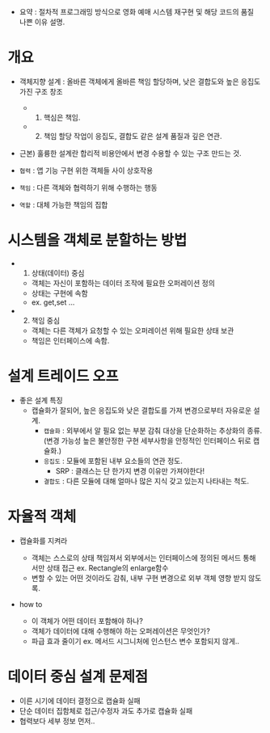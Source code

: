 * 요약 : 절차적 프로그래밍 방식으로 영화 예매 시스템 재구현 및 해당 코드의 품질 나쁜 이유 설명.

# 개요
* 객체지향 설계 : 올바른 객체에게 올바른 책임 할당하며, 낮은 결합도와 높은 응집도 가진 구조 창조
	* 1. 핵심은 책임.
	* 2. 책임 할당 작업이 응집도, 결합도 같은 설계 품질과 깊은 연관.
* 근본) 훌륭한 설계란 합리적 비용안에서 변경 수용할 수 있는 구조 만드는 것.

* `협력` : 앱 기능 구현 위한 객체들 사이 상호작용
* `책임` : 다른 객체와 협력하기 위해 수행하는 행동
* `역할` : 대체 가능한 책임의 집합

# 시스템을 객체로 분할하는 방법
* 1. 상태(데이터) 중심 
	* 객체는 자신이 포함하는 데이터 조작에 필요한 오퍼레이션 정의
	* 상태는 구현에 속함
	* ex. get,set ...
* 2. 책임 중심
	* 객체는 다른 객체가 요청할 수 있는 오퍼레이션 위해 필요한 상태 보관
	* 책임은 인터페이스에 속함.

# 설계 트레이드 오프
* 좋은 설계 특징
	* 캡슐화가 잘되어, 높은 응집도와 낮은 결합도를 가져 변경으로부터 자유로운 설계.
		* `캡슐화` : 외부에서 알 필요 없는 부분 감춰 대상을 단순화하는 추상화의 종류. (변경 가능성 높은 불안정한 구현 세부사항을 안정적인 인터페이스 뒤로 캡슐화.)
		* `응집도` : 모듈에 포함된 내부 요소들의 연관 정도. 
			* SRP : 클래스는 단 한가지 변경 이유만 가져야한다!
		* `결합도` : 다른 모듈에 대해 얼마나 많은 지식 갖고 있는지 나타내는 척도.

# 자율적 객체
* 캡슐화를 지켜라
	* 객체는 스스로의 상태 책임져서 외부에서는 인터페이스에 정의된 메서드 통해서만 상태 접근 
		ex. Rectangle의 enlarge함수
	* 변할 수 있는 어떤 것이라도 감춰, 내부 구현 변경으로 외부 객체 영향 받지 않도록.

* how to
	* 이 객체가 어떤 데이터 포함해야 하나?
	* 객체가 데이터에 대해 수행해야 하는 오퍼레이션은 무엇인가?
	* 파급 효과 줄이기 ex. 메서드 시그니처에 인스턴스 변수 포함되지 않게..

# 데이터 중심 설계 문제점
* 이른 시기에 데이터 결정으로 캡슐화 실패
* 단순 데이터 집함체로 접근/수정자 과도 추가로 캡슐화 실패
* 협력보다 세부 정보 먼저..